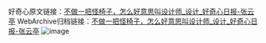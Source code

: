 好奇心原文链接：[不做一把怪椅子，怎么好意思叫设计师_设计_好奇心日报-张云亭](https://www.qdaily.com/articles/95.html)
WebArchive归档链接：[不做一把怪椅子，怎么好意思叫设计师_设计_好奇心日报-张云亭](http://web.archive.org/web/20170904213307/http://www.qdaily.com/articles/95.html)
![image](http://ww3.sinaimg.cn/large/007d5XDply1g3v3xn37thj30u052skjl)